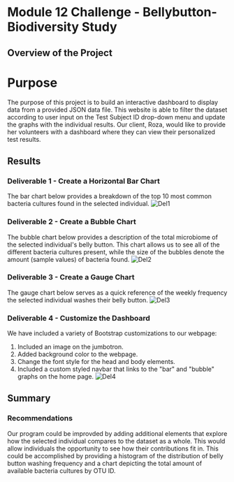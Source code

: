 # Module 12 Challenge - Bellybutton-Biodiversity Study

## Overview of the Project

# Purpose

The purpose of this project is to build an interactive dashboard to display data from a provided JSON data file. This website is able to filter the dataset according to user input on the Test Subject ID drop-down menu and update the graphs with the individual results. Our client, Roza, would like to provide her volunteers with a dashboard where they can view their personalized test results. 

## Results

### Deliverable 1 - Create a Horizontal Bar Chart
The bar chart below provides a breakdown of the top 10 most common bacteria cultures found in the selected individual.
![Del1](https://user-images.githubusercontent.com/103288980/180367066-d0e37fcd-1785-42e2-82aa-47427f2b7e9f.PNG)

### Deliverable 2 - Create a Bubble Chart
The bubble chart below provides a description of the total microbiome of the selected individual's belly button. This chart allows us to see all of the different bacteria cultures present, while the size of the bubbles denote the amount (sample values) of bacteria found.
![Del2](https://user-images.githubusercontent.com/103288980/180367091-1297c3ab-953d-41fc-acfc-5bf2b2cfa592.PNG)

### Deliverable 3 - Create a Gauge Chart
The gauge chart below serves as a quick reference of the weekly frequency the selected individual washes their belly button.
![Del3](https://user-images.githubusercontent.com/103288980/180367105-81555107-0526-4e0d-98f7-e2d11e8acc49.PNG)

### Deliverable 4 - Customize the Dashboard
We have included a variety of Bootstrap customizations to our webpage:
1. Included an image on the jumbotron.
2. Added background color to the webpage.
3. Change the font style for the head and body elements.
4. Included a custom styled navbar that links to the "bar" and "bubble" graphs on the home page.
![Del4](https://user-images.githubusercontent.com/103288980/180367118-f53f66aa-c2b1-4b66-94de-6117c58c0e06.PNG)

## Summary

### Recommendations
Our program could be improvded by adding additional elements that explore how the selected individual compares to the dataset as a whole. This would allow individuals the opportunity to see how their contributions fit in. This could be accomplished by providing a histogram of the distribution of belly button washing frequency and a chart depicting the total amount of available bacteria cultures by OTU ID.
